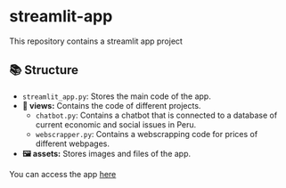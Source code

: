 # streamlit-app
This repository contains a streamlit app project

## 📚 Structure
- `streamlit_app.py`: Stores the main code of the app.
- **📁 views:** Contains the code of different projects.
  - `chatbot.py`: Contains a chatbot that is connected to a database of current economic and social issues in Peru.
  - `webscrapper.py`: Contains a webscrapping code for prices of different webpages.
- **🖼️ assets:** Stores images and files of the app.

You can access the app [here](https://my-app-estcab00.streamlit.app/)
